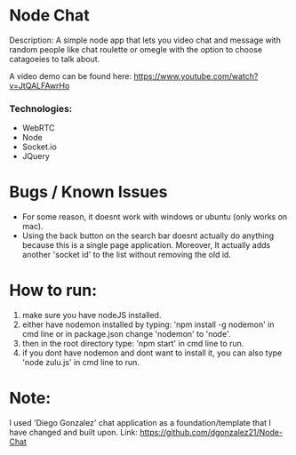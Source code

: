 # Node Chat

Description:
A simple node app that lets you video chat and message with random people like chat roulette or omegle with the option to choose catagoeies to talk about. 

A video demo can be found here: https://www.youtube.com/watch?v=JtQALFAwrHo

### Technologies:
- WebRTC
- Node
- Socket.io
- JQuery

# Bugs / Known Issues
- For some reason, it doesnt work with windows or ubuntu (only works on mac).
- Using the back button on the search bar doesnt actually do anything because this is a single page application.
Moreover, It actually adds another 'socket id' to the list without removing the old id.

# How to run: 
1. make sure you have nodeJS installed.
2. either have nodemon installed by typing: 'npm install -g nodemon' in cmd line or in package.json change 'nodemon' to 'node'.
3. then in the root directory type: 'npm start' in cmd line to run.
4. if you dont have nodemon and dont want to install it, you can also type 'node zulu.js' in cmd line to run.

# Note: 
I used 'Diego Gonzalez' chat application as a foundation/template that I have changed and built upon. Link: https://github.com/dgonzalez21/Node-Chat
